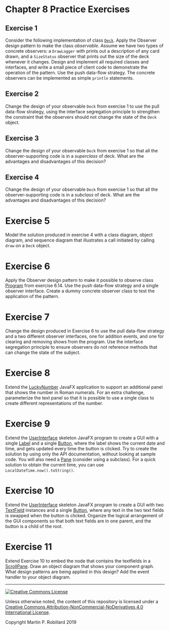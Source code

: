 # Chapter 8 Practice Exercises

## Exercise 1

Consider the following implementation of class [`Deck`](../chapter-code/chapter4/Deck.java). Apply the Observer design pattern to make the class *observable*. Assume we have two types of concrete observers: a `DrawLogger` with prints out a description of any card drawn, and a `SizeStatus` observer that prints out the size of the deck whenever it changes. Design and implement all required classes and interfaces, and write a small piece of client code to demonstrate the operation of the pattern. Use the push data-flow strategy. The concrete observers can be implemented as simple `println` statements.

## Exercise 2

Change the design of your observable `Deck` from exercise 1 to use the pull data-flow strategy, using the interface segregation principle to strengthen the constraint that the observers should not change the state of the `Deck` object.


## Exercise 3

Change the design of your observable `Deck` from exercise 1 so that all the observer-supporting code is in a *superclass* of deck. What are the advantages and disadvantages of this decision?

## Exercise 4

Change the design of your observable `Deck` from exercise 1 so that all the observer-supporting code is in a *subclass* of deck. What are the advantages and disadvantages of this decision?

# Exercise 5

Model the solution produced in exercise 4 with a class diagram, object diagram, and sequence diagram that illustrates a call initiated by calling `draw` on a `Deck` object.

# Exercise 6

Apply the Observer design pattern to make it possible to observe class [Program](../solutions-code/chapter6/Program.java) from exercise 6.14. Use the push data-flow strategy and a single observer interface. Create a dummy concrete observer class to test the application of the pattern.

# Exercise 7

Change the design produced in Exercise 6 to use the pull data-flow strategy and a two different observer interfaces, one for addition events, and one for clearing and removing shows from the program. Use the interface segregation principle to ensure observers do not reference methods that can change the state of the subject.

# Exercise 8

Extend the [LuckyNumber](../chapter-code/chapter8/LuckyNumber.java) JavaFX application to support an additional panel that shows the number in Roman numerals. For an extra challenge, parameterize the text panel so that it is possible to use a single class to create different representations of the number.

# Exercise 9

Extend the [UserInterface](../solutions-code/chapter8/UserInterface.java) skeleton JavaFX program to create a GUI with a single [Label](https://docs.oracle.com/javase/8/javafx/api/javafx/scene/control/Label.html) and a single [Button](https://docs.oracle.com/javase/8/javafx/api/javafx/scene/control/Button.html), where the label shows the current date and time, and gets updated every time the button is clicked. Try to create the solution by using only the API documentation, without looking at sample code. You will also need a [Pane](https://docs.oracle.com/javase/8/javafx/api/javafx/scene/layout/Pane.html) (consider using a subclass). For a quick solution to obtain the current time, you can use `LocalDateTime.now().toString()`.

# Exercise 10

Extend the [UserInterface](../solutions-code/chapter8/UserInterface.java) skeleton JavaFX program to create a GUI with two [TextField](https://docs.oracle.com/javase/8/javafx/api/javafx/scene/control/TextField.html) instances and a single [Button](https://docs.oracle.com/javase/8/javafx/api/javafx/scene/control/Button.html), where any text in the two text fields is swapped when the button is clicked. Organize the logical arrangement of the GUI components so that both text fields are in one parent, and the button is a child of the root.

# Exercise 11

Extend Exercise 10 to embed the node that contains the textfields in a [ScrollPane](https://docs.oracle.com/javase/8/javafx/api/javafx/scene/control/ScrollPane.html). Draw an object diagram that shows your component graph. What design patterns are being applied in this design? Add the event handler to your object diagram.

---
<a rel="license" href="http://creativecommons.org/licenses/by-nc-nd/4.0/"><img alt="Creative Commons License" style="border-width:0" src="https://i.creativecommons.org/l/by-nc-nd/4.0/88x31.png" /></a>

Unless otherwise noted, the content of this repository is licensed under a <a rel="license" href="http://creativecommons.org/licenses/by-nc-nd/4.0/">Creative Commons Attribution-NonCommercial-NoDerivatives 4.0 International License</a>. 

Copyright Martin P. Robillard 2019
